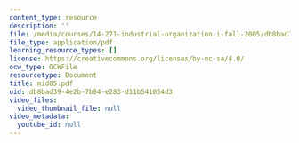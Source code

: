 ```yaml
---
content_type: resource
description: ''
file: /media/courses/14-271-industrial-organization-i-fall-2005/db8bad394e2b7b84e283d11b541054d3_mid05.pdf
file_type: application/pdf
learning_resource_types: []
license: https://creativecommons.org/licenses/by-nc-sa/4.0/
ocw_type: OCWFile
resourcetype: Document
title: mid05.pdf
uid: db8bad39-4e2b-7b84-e283-d11b541054d3
video_files:
  video_thumbnail_file: null
video_metadata:
  youtube_id: null
---
```

